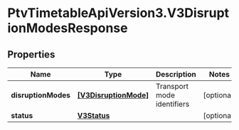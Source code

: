 # PtvTimetableApiVersion3.V3DisruptionModesResponse

## Properties
Name | Type | Description | Notes
------------ | ------------- | ------------- | -------------
**disruptionModes** | [**[V3DisruptionMode]**](V3DisruptionMode.md) | Transport mode identifiers | [optional] 
**status** | [**V3Status**](V3Status.md) |  | [optional] 
